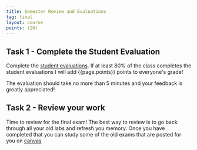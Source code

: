 ```yaml
---
title: Semester Review and Evaluations
tag: final
layout: course
points: (20)
---
```


## Task 1 - Complete the Student Evaluation

Complete the [student evaluations]({{site.data.semester-info.student-evals}}). If at least 80% of
the class completes the student evaluations I will add {{page.points}} points to everyone's grade!

The evaluation should take no more than 5 minutes and your feedback is greatly appreciated!

## Task 2 - Review your work

Time to review for the final exam! The best way to review is to go back through all your old
labs and refresh you memory. Once you have completed that you can study some of the old exams
that are posted for you on [canvas]({{site.data.semester-info.sample-exams}})
